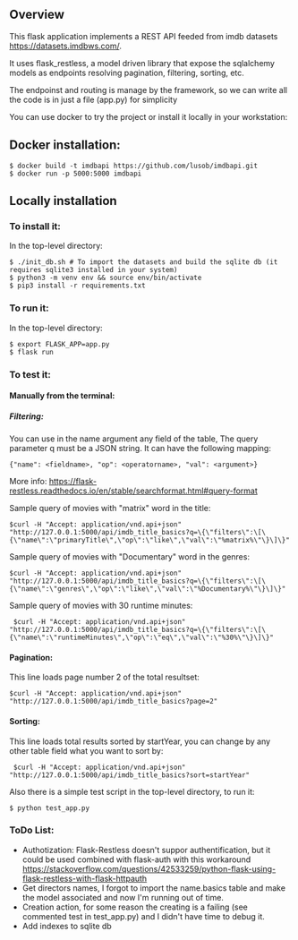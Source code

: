 ## Overview

This flask application implements a REST API feeded from imdb datasets https://datasets.imdbws.com/. 

It uses flask_restless, a model driven library that expose the sqlalchemy models as endpoints resolving pagination, filtering, sorting, etc.

The endpoinst and routing is manage by the framework, so we can write all the code is in just a file (app.py) for simplicity

You can use docker to try the project or install it locally in your workstation:

## Docker installation:

    $ docker build -t imdbapi https://github.com/lusob/imdbapi.git
    $ docker run -p 5000:5000 imdbapi


## Locally installation

### To install it:

In the top-level directory:

    $ ./init_db.sh # To import the datasets and build the sqlite db (it requires sqlite3 installed in your system)
    $ python3 -m venv env && source env/bin/activate
    $ pip3 install -r requirements.txt 

### To run it:

In the top-level directory:

    $ export FLASK_APP=app.py
    $ flask run

### To test it:


#### Manually from the terminal:

##### Filtering:

You can use in the name argument any field of the table, The query parameter q must be a JSON string. It can have the following mapping:

    {"name": <fieldname>, "op": <operatorname>, "val": <argument>}

More info: https://flask-restless.readthedocs.io/en/stable/searchformat.html#query-format
    
Sample query of movies with "matrix" word in the title:
    
    $curl -H "Accept: application/vnd.api+json" "http://127.0.0.1:5000/api/imdb_title_basics?q=\{\"filters\":\[\{\"name\":\"primaryTitle\",\"op\":\"like\",\"val\":\"%matrix%\"\}\]\}"

Sample query of movies with "Documentary" word in the genres:
    
    $curl -H "Accept: application/vnd.api+json" "http://127.0.0.1:5000/api/imdb_title_basics?q=\{\"filters\":\[\{\"name\":\"genres\",\"op\":\"like\",\"val\":\"%Documentary%\"\}\]\}"

Sample query of movies with 30 runtime minutes:
     
     $curl -H "Accept: application/vnd.api+json" "http://127.0.0.1:5000/api/imdb_title_basics?q=\{\"filters\":\[\{\"name\":\"runtimeMinutes\",\"op\":\"eq\",\"val\":\"%30%\"\}\]\}"

#### Pagination: 
This line loads page number 2 of the total resultset:

    $curl -H "Accept: application/vnd.api+json" "http://127.0.0.1:5000/api/imdb_title_basics?page=2"

#### Sorting: 
This line loads total results sorted by startYear, you can change by any other table field what you want to sort by:

     $curl -H "Accept: application/vnd.api+json" "http://127.0.0.1:5000/api/imdb_title_basics?sort=startYear"

Also there is a simple test script in the top-level directory, to run it:

    $ python test_app.py

### ToDo List:

- Authotization: Flask-Restless doesn't suppor authentification, but it could be used combined with flask-auth with this workaround https://stackoverflow.com/questions/42533259/python-flask-using-flask-restless-with-flask-httpauth
- Get directors names, I forgot to import the name.basics table and make the model associated and now I'm running out of time.
- Creation action, for some reason the creating is a failing (see commented test in test_app.py) and I didn't have time to debug it. 
- Add indexes to sqlite db

